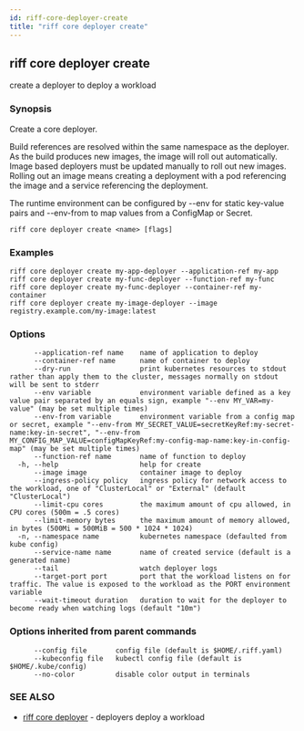 ```yaml
---
id: riff-core-deployer-create
title: "riff core deployer create"
---
```

## riff core deployer create

create a deployer to deploy a workload

### Synopsis

Create a core deployer.

Build references are resolved within the same namespace as the deployer. As the
build produces new images, the image will roll out automatically. Image based
deployers must be updated manually to roll out new images. Rolling out an image
means creating a deployment with a pod referencing the image and a service
referencing the deployment.

The runtime environment can be configured by --env for static key-value pairs
and --env-from to map values from a ConfigMap or Secret.

```
riff core deployer create <name> [flags]
```

### Examples

```
riff core deployer create my-app-deployer --application-ref my-app
riff core deployer create my-func-deployer --function-ref my-func
riff core deployer create my-func-deployer --container-ref my-container
riff core deployer create my-image-deployer --image registry.example.com/my-image:latest
```

### Options

```
      --application-ref name    name of application to deploy
      --container-ref name      name of container to deploy
      --dry-run                 print kubernetes resources to stdout rather than apply them to the cluster, messages normally on stdout will be sent to stderr
      --env variable            environment variable defined as a key value pair separated by an equals sign, example "--env MY_VAR=my-value" (may be set multiple times)
      --env-from variable       environment variable from a config map or secret, example "--env-from MY_SECRET_VALUE=secretKeyRef:my-secret-name:key-in-secret", "--env-from MY_CONFIG_MAP_VALUE=configMapKeyRef:my-config-map-name:key-in-config-map" (may be set multiple times)
      --function-ref name       name of function to deploy
  -h, --help                    help for create
      --image image             container image to deploy
      --ingress-policy policy   ingress policy for network access to the workload, one of "ClusterLocal" or "External" (default "ClusterLocal")
      --limit-cpu cores         the maximum amount of cpu allowed, in CPU cores (500m = .5 cores)
      --limit-memory bytes      the maximum amount of memory allowed, in bytes (500Mi = 500MiB = 500 * 1024 * 1024)
  -n, --namespace name          kubernetes namespace (defaulted from kube config)
      --service-name name       name of created service (default is a generated name)
      --tail                    watch deployer logs
      --target-port port        port that the workload listens on for traffic. The value is exposed to the workload as the PORT environment variable
      --wait-timeout duration   duration to wait for the deployer to become ready when watching logs (default "10m")
```

### Options inherited from parent commands

```
      --config file       config file (default is $HOME/.riff.yaml)
      --kubeconfig file   kubectl config file (default is $HOME/.kube/config)
      --no-color          disable color output in terminals
```

### SEE ALSO

* [riff core deployer](riff_core_deployer.md)	 - deployers deploy a workload

